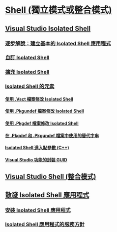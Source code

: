 # [Shell (獨立模式或整合模式)](shell-isolated-or-integrated.md)
## [Visual Studio Isolated Shell](visual-studio-isolated-shell.md)
### [逐步解說︰建立基本的 Isolated Shell 應用程式](walkthrough-creating-a-basic-isolated-shell-application.md)
### [自訂 Isolated Shell](customizing-the-isolated-shell.md)
### [擴充 Isolated Shell](extending-the-isolated-shell.md)
### [Isolated Shell 的元素](elements-of-the-isolated-shell.md)
#### [使用 .Vsct 檔案修改 Isolated Shell](modifying-the-isolated-shell-by-using-the-dot-vsct-file.md)
#### [使用 .Pkgundef 檔案修改 Isolated Shell](modifying-the-isolated-shell-by-using-the-dot-pkgundef-file.md)
#### [使用 .Pkgdef 檔案修改 Isolated Shell](modifying-the-isolated-shell-by-using-the-dot-pkgdef-file.md)
#### [在 .Pkgdef 和 .Pkgundef 檔案中使用的替代字串](substitution-strings-used-in-dot-pkgdef-and-dot-pkgundef-files.md)
#### [Isolated Shell 進入點參數 (C++)](isolated-shell-entry-point-parameters-cpp.md)
#### [Visual Studio 功能的封裝 GUID](package-guids-of-visual-studio-features.md)
## [Visual Studio Shell (整合模式)](visual-studio-shell-integrated.md)
## [散發 Isolated Shell 應用程式](distributing-isolated-shell-applications.md)
### [安裝 Isolated Shell 應用程式](installing-an-isolated-shell-application.md)
### [Isolated Shell 應用程式的服務方針](servicing-guidelines-for-isolated-shell-applications.md)
